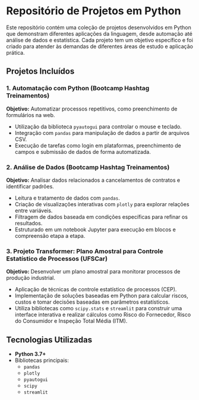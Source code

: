 # Repositório de Projetos em Python

Este repositório contém uma coleção de projetos desenvolvidos em Python que demonstram diferentes aplicações da linguagem, desde automação até análise de dados e estatística. Cada projeto tem um objetivo específico e foi criado para atender às demandas de diferentes áreas de estudo e aplicação prática.

## Projetos Incluídos

### 1. Automatação com Python (Bootcamp Hashtag Treinamentos)

**Objetivo:** Automatizar processos repetitivos, como preenchimento de formulários na web.

- Utilização da biblioteca `pyautogui` para controlar o mouse e teclado.
- Integração com `pandas` para manipulação de dados a partir de arquivos CSV.
- Execução de tarefas como login em plataformas, preenchimento de campos e submissão de dados de forma automatizada.


### 2. Análise de Dados (Bootcamp Hashtag Treinamentos)

**Objetivo:** Analisar dados relacionados a cancelamentos de contratos e identificar padrões.

- Leitura e tratamento de dados com `pandas`.
- Criação de visualizações interativas com `plotly` para explorar relações entre variáveis.
- Filtragem de dados baseada em condições específicas para refinar os resultados.
- Estruturado em um notebook Jupyter para execução em blocos e compreensão etapa a etapa.


### 3. Projeto Transformer: Plano Amostral para Controle Estatístico de Processos (UFSCar)

**Objetivo:** Desenvolver um plano amostral para monitorar processos de produção industrial.

- Aplicação de técnicas de controle estatístico de processos (CEP).
- Implementação de soluções baseadas em Python para calcular riscos, custos e tomar decisões baseadas em parâmetros estatísticos.
- Utiliza bibliotecas como `scipy.stats` e `streamlit` para construir uma interface interativa e realizar cálculos como Risco do Fornecedor, Risco do Consumidor e Inspeção Total Média (ITM).


## Tecnologias Utilizadas

- **Python 3.7+**
- Bibliotecas principais:
  - `pandas`
  - `plotly`
  - `pyautogui`
  - `scipy`
  - `streamlit`



